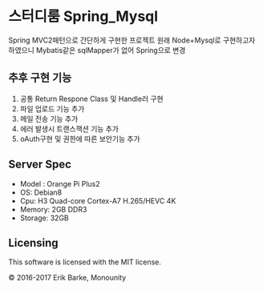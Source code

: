 ﻿# 스터디룸 Spring_Mysql
Spring MVC2패턴으로 간단하게 구현한 프로젝트
원래 Node+Mysql로 구현하고자 하였으니
Mybatis같은 sqlMapper가 없어 Spring으로 변경

## 추후 구현 기능
1. 공통 Return Respone Class 및 Handle러 구현
2. 파일 업로드 기능 추가
3. 메일 전송 기능 추가
4. 에러 발생시 트랜스잭션 기능 추가
5. oAuth구현 및 권한에 따른 보안기능 추가

## Server Spec

-   Model : Orange Pi Plus2
-   OS: Debian8
-   Cpu: H3 Quad-core Cortex-A7 H.265/HEVC 4K
-   Memory: 2GB DDR3
-   Storage: 32GB

## Licensing

This software is licensed with the MIT license.

© 2016-2017 Erik Barke, Monounity
